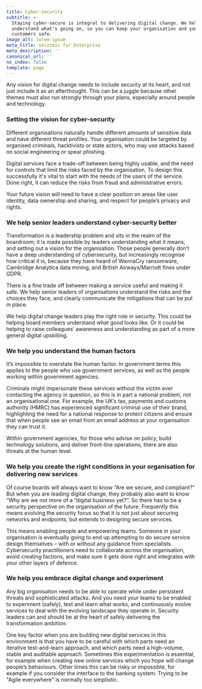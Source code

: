 ```yaml
---
title: Cyber-security
subtitle: >-
  Staying cyber-secure is integral to delivering digital change. We help you
  understand what's going on, so you can keep your organisation and your
  customers safe.
image_alt: lorem-ipsum
meta_title: seizzmic for Enterprise
meta_description: ''
canonical_url: ''
no_index: false
template: page
---
```

Any vision for digital change needs to include security at its heart, and not just include it as an afterthought. This can be a juggle because other themes must also run strongly through your plans, especially around people and technology.

### Setting the vision for cyber-security

Different organisations naturally handle different amounts of sensitive data and have different threat profiles. Your organisation could be targeted by organised criminals, hacktivists or state actors, who may use attacks based on social engineering or spear phishing.

Digital services face a trade-off between being highly usable, and the need for controls that limit the risks faced by the organisation. To design this successfully it's vital to start with the needs of the users of the service. Done right, it can reduce the risks from fraud and administrative errors.

Your future vision will need to have a clear position on areas like user identity, data ownership and sharing, and respect for people’s privacy and rights.

### We help senior leaders understand cyber-security better

Transformation is a leadership problem and sits in the realm of the boardroom; it is made possible by leaders understanding what it means, and setting out a vision for the organisation. Those people generally don’t have a deep understanding of cybersecurity, but increasingly recognise how critical it is, because they have heard of WannaCry ransomware, Cambridge Analytica data mining, and British Airways/Marriott fines under GDPR.

There is a fine trade off between making a service useful and making it safe. We help senior leaders of organisations understand the risks and the choices they face, and clearly communicate the mitigations that can be put in place.

We help digital change leaders play the right role in security. This could be helping board members understand what good looks like. Or it could be helping to raise colleagues’ awareness and understanding as part of a more general digital upskilling.

### We help you understand the human factors

It’s impossible to overstate the human factor. In government terms this applies to the people who use government services, as well as the people working within government agencies.

Criminals might impersonate these services without the victim ever contacting the agency in question, so this is in part a national problem, not an organisational one. For example, the UK’s tax, payments and customs authority (HMRC) has experienced significant criminal use of their brand, highlighting the need for a national response to protect citizens and ensure that when people see an email from an email address at your organisation they can trust it.

Within government agencies, for those who advise on policy, build technology solutions, and deliver front-line operations, there are also threats at the human level.

### We help you create the right conditions in your organisation for delivering new services

Of course boards will always want to know “Are we secure, and compliant?” But when you are leading digital change, they probably also want to know “Why are we not more of a “digital business yet?”. So there has to be a security perspective on the organisation of the future. Frequently this means evolving the security focus so that it is not just about securing networks and endpoints, but extends to designing secure services.

This means enabling people and empowering teams. Someone in your organisation is eventually going to end up attempting to do secure service design themselves – with or without any guidance from specialists. Cybersecurity practitioners need to collaborate across the organisation, avoid creating factions, and make sure it gets done right and integrates with your other layers of defence.

### We help you embrace digital change and experiment

Any big organisation needs to be able to operate while under persistent threats and sophisticated attacks. And you need your teams to be enabled to experiment (safely), test and learn what works, and continuously evolve services to deal with the evolving landscape they operate in. Security leaders can and should be at the heart of safely delivering the transformation ambition.

One key factor when you are building new digital services in this environment is that you have to be careful with which parts need an iterative test-and-learn approach, and which parts need a high-volume, stable and auditable approach. Sometimes this experimentation is essential, for example when creating new online services which you hope will change people’s behaviours. Other times this can be risky or impossible, for example if you consider the interface to the banking system. Trying to be "Agile everywhere" is normally too simplistic.
